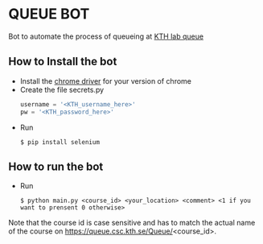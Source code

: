 # QUEUE BOT
Bot to automate the process of queueing at [KTH lab queue](https://queue.csc.kth.se)

## How to Install the bot 
- Install the [chrome driver](https://chromedriver.chromium.org/downloads) for your version of chrome 
- Create the file secrets.py 
    ```python
    username = '<KTH_username_here>'
    pw = '<KTH_password_here>'
    ```
- Run 
    ```
    $ pip install selenium
    ```
## How to run the bot
- Run
    ```
    $ python main.py <course_id> <your_location> <comment> <1 if you want to prensent 0 otherwise>
    ```
Note that the course id is case sensitive and has to match the actual name of the course on https://queue.csc.kth.se/Queue/<course_id>.